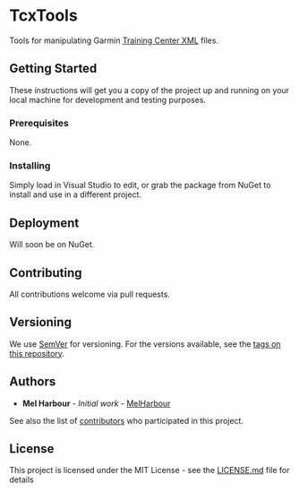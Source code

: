 # TcxTools

Tools for manipulating Garmin [Training Center XML](https://en.wikipedia.org/wiki/Training_Center_XML) files.

## Getting Started

These instructions will get you a copy of the project up and running on your local machine for development and testing purposes.

### Prerequisites

None.

### Installing

Simply load in Visual Studio to edit, or grab the package from NuGet to install and use in a different project.

## Deployment

Will soon be on NuGet.

## Contributing

All contributions welcome via pull requests.

## Versioning

We use [SemVer](http://semver.org/) for versioning. For the versions available, see the [tags on this repository](https://github.com/MelHarbour/TcxTools/tags). 

## Authors

* **Mel Harbour** - *Initial work* - [MelHarbour](https://github.com/MelHarbour)

See also the list of [contributors](https://github.com/your/project/contributors) who participated in this project.

## License

This project is licensed under the MIT License - see the [LICENSE.md](LICENSE.md) file for details
